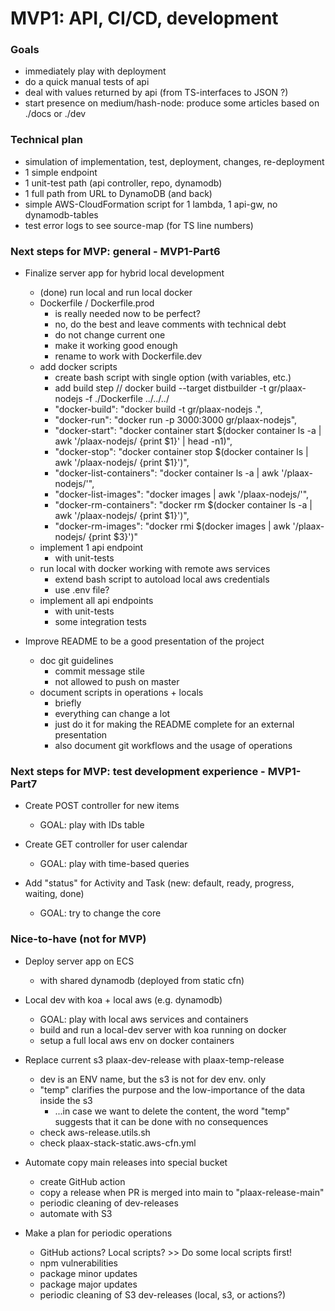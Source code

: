 # MVP1: API, CI/CD, development

### Goals
- immediately play with deployment
- do a quick manual tests of api
- deal with values returned by api (from TS-interfaces to JSON ?)
- start presence on medium/hash-node: produce some articles based on ./docs or ./dev


### Technical plan
- simulation of implementation, test, deployment, changes, re-deployment
- 1 simple endpoint
- 1 unit-test path (api controller, repo, dynamodb)
- 1 full path from URL to DynamoDB (and back)
- simple AWS-CloudFormation script for 1 lambda, 1 api-gw, no dynamodb-tables
- test error logs to see source-map (for TS line numbers)



### Next steps for MVP: general - MVP1-Part6

- Finalize server app for hybrid local development
  - (done) run local and run local docker
  - Dockerfile / Dockerfile.prod
    - is really needed now to be perfect?
    - no, do the best and leave comments with technical debt
    - do not change current one
    - make it working good enough
    - rename to work with Dockerfile.dev
  - add docker scripts
    - create bash script with single option (with variables, etc.)
    - add build step // docker build --target distbuilder -t gr/plaax-nodejs -f ./Dockerfile ../../../
    - "docker-build": "docker build -t gr/plaax-nodejs .",
    - "docker-run": "docker run -p 3000:3000 gr/plaax-nodejs",
    - "docker-start": "docker container start $(docker container ls -a | awk '/plaax-nodejs/ {print $1}' | head -n1)",
    - "docker-stop": "docker container stop $(docker container ls | awk '/plaax-nodejs/ {print $1}')",
    - "docker-list-containers": "docker container ls -a | awk '/plaax-nodejs/'",
    - "docker-list-images": "docker images | awk '/plaax-nodejs/'",
    - "docker-rm-containers": "docker rm $(docker container ls -a | awk '/plaax-nodejs/ {print $1}')",
    - "docker-rm-images": "docker rmi $(docker images | awk '/plaax-nodejs/ {print $3}')"
  - implement 1 api endpoint
    - with unit-tests
  - run local with docker working with remote aws services
    - extend bash script to autoload local aws credentials
    - use .env file?
  - implement all api endpoints
    - with unit-tests
    - some integration tests

- Improve README to be a good presentation of the project
  - doc git guidelines
    - commit message stile
    - not allowed to push on master
  - document scripts in operations + locals
    - briefly
    - everything can change a lot
    - just do it for making the README complete for an external presentation
    - also document git workflows and the usage of operations



### Next steps for MVP: test development experience - MVP1-Part7

- Create POST controller for new items
  - GOAL: play with IDs table

- Create GET controller for user calendar
  - GOAL: play with time-based queries

- Add "status" for Activity and Task (new: default, ready, progress, waiting, done)
  - GOAL: try to change the core



### Nice-to-have (not for MVP)

- Deploy server app on ECS
  - with shared dynamodb (deployed from static cfn)

- Local dev with koa + local aws (e.g. dynamodb)
  - GOAL: play with local aws services and containers
  - build and run a local-dev server with koa running on docker
  - setup a full local aws env on docker containers

- Replace current s3 plaax-dev-release with plaax-temp-release
  - dev is an ENV name, but the s3 is not for dev env. only
  - "temp" clarifies the purpose and the low-importance of the data inside the s3
    - ...in case we want to delete the content, the word "temp" suggests that it can be done with no consequences
  - check aws-release.utils.sh
  - check plaax-stack-static.aws-cfn.yml

- Automate copy main releases into special bucket
  - create GitHub action
  - copy a release when PR is merged into main to "plaax-release-main"
  - periodic cleaning of dev-releases
  - automate with S3
 
- Make a plan for periodic operations
  - GitHub actions? Local scripts? >> Do some local scripts first!
  - npm vulnerabilities
  - package minor updates
  - package major updates
  - periodic cleaning of S3 dev-releases (local, s3, or actions?)
